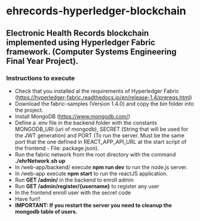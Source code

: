 # ehrecords-hyperledger-blockchain
## Electronic Health Records blockchain implemented using Hyperledger Fabric framework. (Computer Systems Engineering Final Year Project).

### Instructions to execute
* Check that you installed al the requirements of Hyperledger Fabric (https://hyperledger-fabric.readthedocs.io/en/release-1.4/prereqs.html)
* Download the fabric-samples (Version 1.4.0) and copy the bin folder into the project.
* Install MongoDB (https://www.mongodb.com/)
* Define a .env file in the backend folder with the constants MONGODB_URI (uri of mongodb), SECRET (String that will be
  used for the JWT generation) and PORT (To run the server. Must be the same port that the one defined in REACT_APP_API_URL
  at the start script of the frontend - File: package.json).
* Run the fabric network from the root directory with the command **./ehrNetwork.sh up**
* In /web-app/backend/ execute **npm run dev** to run the node.js server.
* In /web-app execute **npm start** to run the reactJS application.
* Run **GET /admin/** in the backend to enroll admin
* Run **GET /admin/register/{username}** to register any user
* In the frontend enroll user with the secret code
* Have fun!!
* **IMPORTANT: If you restart the server you need to cleanup the mongodb table of users.**
